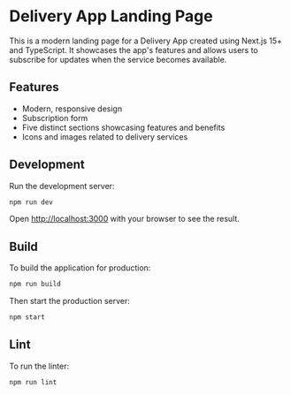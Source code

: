 # Delivery App Landing Page

This is a modern landing page for a Delivery App created using Next.js 15+ and TypeScript. It showcases the app's features and allows users to subscribe for updates when the service becomes available.

## Features

- Modern, responsive design
- Subscription form
- Five distinct sections showcasing features and benefits
- Icons and images related to delivery services

## Development

Run the development server:

```bash
npm run dev
```

Open [http://localhost:3000](http://localhost:3000) with your browser to see the result.

## Build

To build the application for production:

```bash
npm run build
```

Then start the production server:

```bash
npm start
```

## Lint

To run the linter:

```bash
npm run lint
```
